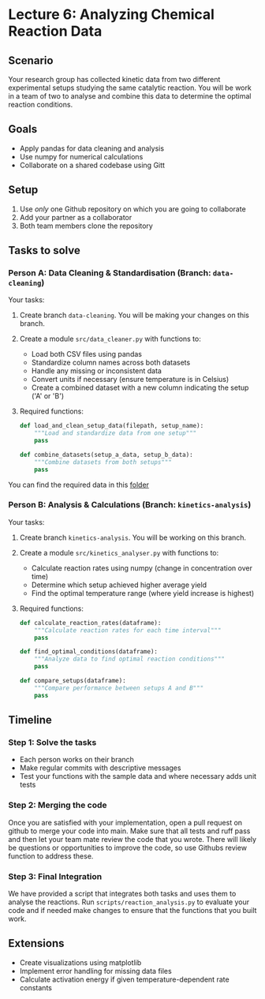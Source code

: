# Lecture 6: Analyzing Chemical Reaction Data

## Scenario
Your research group has collected kinetic data from two different experimental setups studying the same catalytic reaction. You will be work in a team of two to analyse and combine this data to determine the optimal reaction conditions.

## Goals
- Apply pandas for data cleaning and analysis
- Use numpy for numerical calculations
- Collaborate on a shared codebase using Gitt

## Setup
1. Use _only_ one Github repository on which you are going to collaborate
2. Add your partner as a collaborator
3. Both team members clone the repository

## Tasks to solve

### Person A: Data Cleaning & Standardisation (Branch: `data-cleaning`)

Your tasks:
1. Create branch `data-cleaning`. You will be making your changes on this branch.
2. Create a module `src/data_cleaner.py` with functions to:
   - Load both CSV files using pandas
   - Standardize column names across both datasets
   - Handle any missing or inconsistent data
   - Convert units if necessary (ensure temperature is in Celsius)
   - Create a combined dataset with a new column indicating the setup ('A' or 'B')

3. Required functions:
   ```python
   def load_and_clean_setup_data(filepath, setup_name):
       """Load and standardize data from one setup"""
       pass
   
   def combine_datasets(setup_a_data, setup_b_data):
       """Combine datasets from both setups"""
       pass
   ```

You can find the required data in this [folder](exercises/lecture_6/data)

### Person B: Analysis & Calculations (Branch: `kinetics-analysis`)

Your tasks:
1. Create branch `kinetics-analysis`. You will be working on this branch.
1. Create a module `src/kinetics_analyser.py` with functions to:
   - Calculate reaction rates using numpy (change in concentration over time)
   - Determine which setup achieved higher average yield
   - Find the optimal temperature range (where yield increase is highest)

2. Required functions:
   ```python
   def calculate_reaction_rates(dataframe):
       """Calculate reaction rates for each time interval"""
       pass
   
   def find_optimal_conditions(dataframe):
       """Analyze data to find optimal reaction conditions"""
       pass
   
   def compare_setups(dataframe):
       """Compare performance between setups A and B"""
       pass
   ```

## Timeline

### Step 1: Solve the tasks
- Each person works on their branch
- Make regular commits with descriptive messages
- Test your functions with the sample data and where necessary adds unit tests

### Step 2: Merging the code
Once you are satisfied with your implementation, open a pull request on github to merge your code into main. Make sure that all tests and ruff pass and then let your team mate review the code that you wrote. There will likely be questions or opportunities to improve the code, so use Githubs review function to address these.

### Step 3: Final Integration 
We have provided a script that integrates both tasks and uses them to analyse the reactions. Run `scripts/reaction_analysis.py` to evaluate your code and if needed make changes to ensure that the functions that you built work.

## Extensions 

- Create visualizations using matplotlib
- Implement error handling for missing data files
- Calculate activation energy if given temperature-dependent rate constants

